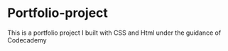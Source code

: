 # Portfolio-project
This is a portfolio project I built with CSS and Html under the guidance of Codecademy
